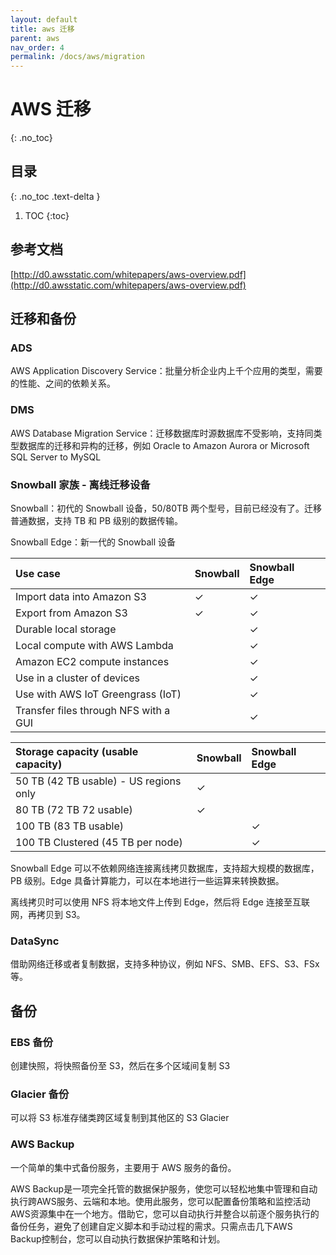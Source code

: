 ```yaml
---
layout: default
title: aws 迁移
parent: aws
nav_order: 4
permalink: /docs/aws/migration
---
```


# AWS 迁移

{: .no_toc}

## 目录

{: .no_toc .text-delta }


1. TOC
{:toc}

## 参考文档

[http://d0.awsstatic.com/whitepapers/aws-overview.pdf](http://d0.awsstatic.com/whitepapers/aws-overview.pdf)



## 迁移和备份

### ADS

AWS Application Discovery Service：批量分析企业内上千个应用的类型，需要的性能、之间的依赖关系。



### DMS

AWS Database Migration Service：迁移数据库时源数据库不受影响，支持同类型数据库的迁移和异构的迁移，例如  Oracle to Amazon Aurora or Microsoft SQL Server to MySQL



### Snowball 家族 - 离线迁移设备

Snowball：初代的 Snowball 设备，50/80TB 两个型号，目前已经没有了。迁移普通数据，支持 TB 和 PB 级别的数据传输。

Snowball Edge：新一代的 Snowball 设备



| Use case                              | Snowball | Snowball Edge |
| :------------------------------------ | :------- | :------------ |
| Import data into Amazon S3            | ✓        | ✓             |
| Export from Amazon S3                 | ✓        | ✓             |
| Durable local storage                 |          | ✓             |
| Local compute with AWS Lambda         |          | ✓             |
| Amazon EC2 compute instances          |          | ✓             |
| Use in a cluster of devices           |          | ✓             |
| Use with AWS IoT Greengrass (IoT)     |          | ✓             |
| Transfer files through NFS with a GUI |          | ✓             |



| Storage capacity (usable capacity)     | Snowball | Snowball Edge |
| :------------------------------------- | :------- | :------------ |
| 50 TB (42 TB usable) - US regions only | ✓        |               |
| 80 TB (72 TB 72 usable)                | ✓        |               |
| 100 TB (83 TB usable)                  |          | ✓             |
| 100 TB Clustered (45 TB per node)      |          | ✓             |



Snowball Edge 可以不依赖网络连接离线拷贝数据库，支持超大规模的数据库，PB 级别。Edge 具备计算能力，可以在本地进行一些运算来转换数据。

离线拷贝时可以使用 NFS 将本地文件上传到 Edge，然后将 Edge 连接至互联网，再拷贝到 S3。



### DataSync

借助网络迁移或者复制数据，支持多种协议，例如 NFS、SMB、EFS、S3、FSx 等。



## 备份

### EBS 备份

创建快照，将快照备份至 S3，然后在多个区域间复制 S3



### Glacier 备份

可以将 S3 标准存储类跨区域复制到其他区的 S3 Glacier

### AWS Backup

一个简单的集中式备份服务，主要用于 AWS 服务的备份。

AWS Backup是一项完全托管的数据保护服务，使您可以轻松地集中管理和自动执行跨AWS服务、云端和本地。使用此服务，您可以配置备份策略和监控活动AWS资源集中在一个地方。借助它，您可以自动执行并整合以前逐个服务执行的备份任务，避免了创建自定义脚本和手动过程的需求。只需点击几下AWS Backup控制台，您可以自动执行数据保护策略和计划。

